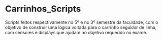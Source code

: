 # Carrinhos_Scripts
Scripts feitos respectivamente no 5º e no 3º semestre da faculdade, com o objetivo de construir uma lógica voltada para o carrinho seguidor de linha, com sensores e displays que ajudam no objetivo requerido no exame.
